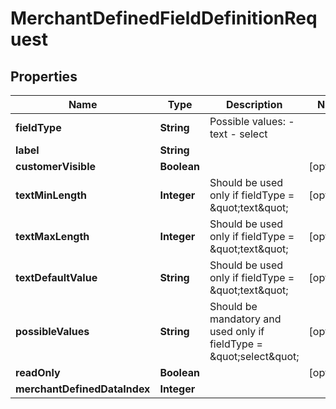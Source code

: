 
# MerchantDefinedFieldDefinitionRequest

## Properties
Name | Type | Description | Notes
------------ | ------------- | ------------- | -------------
**fieldType** | **String** | Possible values: - text - select | 
**label** | **String** |  | 
**customerVisible** | **Boolean** |  |  [optional]
**textMinLength** | **Integer** | Should be used only if fieldType &#x3D; \&quot;text\&quot; |  [optional]
**textMaxLength** | **Integer** | Should be used only if fieldType &#x3D; \&quot;text\&quot; |  [optional]
**textDefaultValue** | **String** | Should be used only if fieldType &#x3D; \&quot;text\&quot; |  [optional]
**possibleValues** | **String** | Should be mandatory and used only if fieldType &#x3D; \&quot;select\&quot; |  [optional]
**readOnly** | **Boolean** |  |  [optional]
**merchantDefinedDataIndex** | **Integer** |  | 



